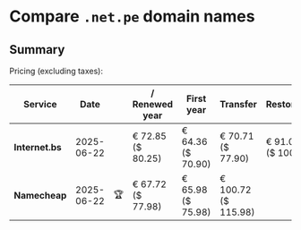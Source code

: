 # Compare `.net.pe` domain names

## Summary

Pricing (excluding taxes):

| Service | Date |  | / Renewed year | First year | Transfer | Restoration |
|--|--|--|--|--|--|--|
| **Internet.bs** | 2025-06-22 |  | € 72.85<br>($ 80.25) | € 64.36<br>($ 70.90) | € 70.71<br>($ 77.90) | € 91.05<br>($ 100.25) |
| **Namecheap** | 2025-06-22 | 🏆 | € 67.72<br>($ 77.98) | € 65.98<br>($ 75.98) | € 100.72<br>($ 115.98) |  |
